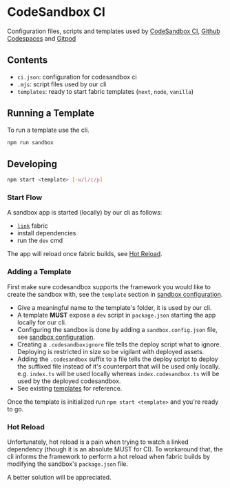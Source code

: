 # CodeSandbox CI

Configuration files, scripts and templates used by [CodeSandbox CI](https://codesandbox.io/docs/ci), [Github Codespaces](https://docs.github.com/en/codespaces) and [Gitpod](https://gitpod.io/from-referrer/)

## Contents

- `ci.json`: configuration for codesandbox ci
- `.mjs`: script files used by our cli
- `templates`: ready to start fabric templates (`next`, `node`, `vanilla`)

## Running a Template

To run a template use the cli.

```bash
npm run sandbox
```

## Developing

```bash
npm start <template> [-w/l/c/p]
```

### Start Flow

A sandbox app is started (locally) by our cli as follows:

- [`link`](https://docs.npmjs.com/cli/v8/commands/npm-link) fabric
- install dependencies
- run the `dev` cmd

The app will reload once fabric builds, see [Hot Reload](#hot-reload).

### Adding a Template

First make sure codesandbox supports the framework you would like to create the sandbox with, see the `template` section in [sandbox configuration](https://codesandbox.io/docs/configuration#sandbox-configuration).

- Give a meaningful name to the template's folder, it is used by our cli.
- A template **MUST** expose a `dev` script in `package.json` starting the app locally for our cli.
- Configuring the sandbox is done by adding a `sandbox.config.json` file, see [sandbox configuration](https://codesandbox.io/docs/configuration#sandbox-configuration).
- Creating a `.codesandboxignore` file tells the deploy script what to ignore. Deploying is restricted in size so be vigilant with deployed assets.
- Adding the `.codesandbox` suffix to a file tells the deploy script to deploy the suffixed file instead of it's counterpart that will be used only locally. e.g. `index.ts` will be used locally whereas `index.codesandbox.ts` will be used by the deployed codesandbox.
- See existing [templates](./templates) for reference.

Once the template is initialized run `npm start <template>` and you're ready to go.

### Hot Reload

Unfortunately, hot reload is a pain when trying to watch a linked dependency (though it is an absolute MUST for CI).
To workaround that, the cli informs the framework to perform a hot reload when fabric builds by modifying the sandbox's `package.json` file.

A better solution will be appreciated.
